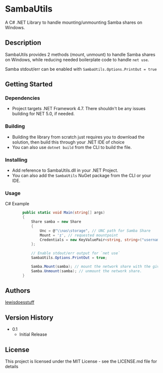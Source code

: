 # SambaUtils


A C# .NET Library to handle mounting/unmounting Samba shares on Windows.

## Description

SambaUtils provides 2 methods (mount, unmount) to handle Samba shares on Windows, while reducing needed boilerplate code to handle `net use`.

Samba stdout/err can be enabled with `SambaUtils.Options.PrintOut = true`

## Getting Started

### Dependencies

* Project targets .NET Framework 4.7. There shouldn't be any issues building for NET 5.0, if needed.

### Building

* Building the library from scratch just requires you to download the solution, then build this through your .NET IDE of choice
* You can also use `dotnet build` from the CLI to build the file.

### Installing

* Add reference to SambaUtils.dll in your .NET Project.
* You can also add the `SambaUtils` NuGet package from the CLI or your IDE.

### Usage

C# Example
```c#
        public static void Main(string[] args)
        { 
            Share samba = new Share
            {
                Unc = @"\\nas\storage", // UNC path for Samba Share
                Mount = 'z', // requested mountpoint
                Credentials = new KeyValuePair<string, string>("username", "password") //samba credentials, could be read from file or pulled from another (safer) source.
            };
            
            // Enable stdout/err output for `net use`
            SambaUtils.Options.PrintOut = true;

            Samba.Mount(samba); // mount the network share with the given parameters
            Samba.Unmount(samba); // unmount the network share.
        }
```

## Authors

[lewisdoesstuff](https://github.com/lewisdoesstuff)

## Version History

* 0.1
    * Initial Release

## License

This project is licensed under the MIT License - see the LICENSE.md file for details
